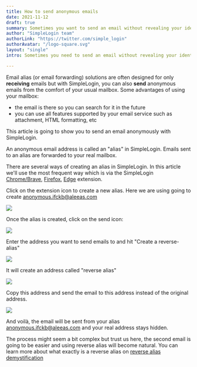 ```yaml
---
title: How to send anonymous emails
date: 2021-11-12
draft: true
summary: Sometimes you want to send an email without revealing your identity. Using your usual Gmail, Outlook, ProtonMail mailbox isn't a good idea as the recipient can see your real email address and trace you back from there.
author: "SimpleLogin team"
authorLink: "https://twitter.com/simple_login"
authorAvatar: "/logo-square.svg"
layout: "single"
intro: Sometimes you need to send an email without revealing your identity. Using your usual Gmail, Outlook, ProtonMail mailbox isn't a good idea as the recipient can see your real email address and trace you back from there.

---
```


Email alias (or email forwarding) solutions are often designed for only **receiving** emails but with SimpleLogin, you can also **send** anonymous emails from the comfort of your usual mailbox. Some advantages of using your mailbox:

- the email is there so you can search for it in the future
- you can use all features supported by your email service such as attachment, HTML formatting, etc

This article is going to show you to send an email anonymously with SimpleLogin.

An anonymous email address is called an "alias" in SimpleLogin. Emails sent to an alias are forwarded to your real mailbox.

There are several ways of creating an alias in SimpleLogin. In this article we'll use the most frequent way which is via the SimpleLogin [Chrome/Brave](https://chrome.google.com/webstore/detail/dphilobhebphkdjbpfohgikllaljmgbn), [Firefox](https://addons.mozilla.org/firefox/addon/simplelogin/), [Edge](https://microsoftedge.microsoft.com/addons/detail/simpleloginreceive-sen/diacfpipniklenphgljfkmhinphjlfff) extension.


Click on the extension icon to create a new alias. Here we are using going to create anonymous.ifckb@aleeas.com

![](/blog/send-email/new-alias.png)

Once the alias is created, click on the send icon:

![](/blog/send-email/reverse-alias.png)

Enter the address you want to send emails to and hit "Create a reverse-alias"

![](/blog/send-email/contact.png)

It will create an address called "reverse alias"

![](/blog/send-email/copy-reverse-alias.png)

Copy this address and send the email to this address instead of the original address.

![](/blog/send-email/compose.png)

And voilà, the email will be sent from your alias anonymous.ifckb@aleeas.com and your real address stays hidden.

The process might seem a bit complex but trust us here, the second email is going to be easier and using reverse alias will become natural. You can learn more about what exactly is a reverse alias on [reverse alias demystification](https://simplelogin.io/docs/getting-started/reverse-alias/)